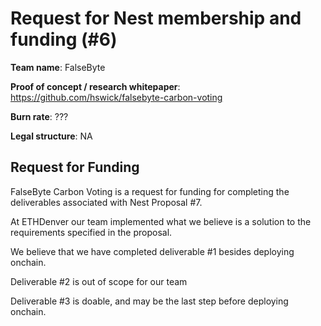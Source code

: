 # Request for Nest membership and funding (#6)

**Team name**: FalseByte

**Proof of concept / research whitepaper**: https://github.com/hswick/falsebyte-carbon-voting

**Burn rate**: ???

**Legal structure**: NA

## Request for Funding

FalseByte Carbon Voting is a request for funding for completing the deliverables associated with Nest Proposal #7. 

At ETHDenver our team implemented what we believe is a solution to the requirements specified in the proposal. 

We believe that we have completed deliverable #1 besides deploying onchain.

Deliverable #2 is out of scope for our team

Deliverable #3 is doable, and may be the last step before deploying onchain.
